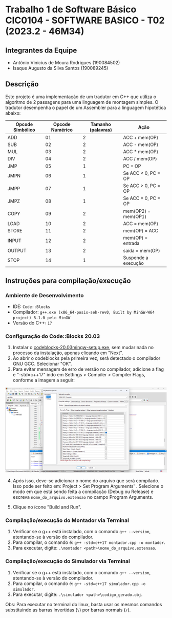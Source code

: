 # **Trabalho 1 de Software Básico CIC0104 - SOFTWARE BASICO - T02 (2023.2 - 46M34)**

## **Integrantes da Equipe**
- Antônio Vinicius de Moura Rodrigues (190084502)
- Isaque Augusto da Silva Santos (190089245)

## **Descrição**
Este projeto é uma implementação de um tradutor em C++ que utiliza o algoritmo de 2 passagens para uma linguagem de montagem simples. O tradutor desempenha o papel de um Assembler para a linguagem hipotética abaixo:

| Opcode Simbólico | Opcode Numérico | Tamanho (palavras) | Ação                |
|------------------|-----------------|--------------------|---------------------|
| ADD              | 01              | 2                  | ACC + mem(OP)       |
| SUB              | 02              | 2                  | ACC - mem(OP)       |
| MUL              | 03              | 2                  | ACC * mem(OP)       |
| DIV              | 04              | 2                  | ACC / mem(OP)       |
| JMP              | 05              | 1                  | PC = OP             |
| JMPN             | 06              | 1                  | Se ACC < 0, PC = OP |
| JMPP             | 07              | 1                  | Se ACC > 0, PC = OP |
| JMPZ             | 08              | 1                  | Se ACC = 0, PC = OP |
| COPY             | 09              | 2                  | mem(OP2) = mem(OP1) |
| LOAD             | 10              | 2                  | ACC = mem(OP)       |
| STORE            | 11              | 2                  | mem(OP) = ACC       |
| INPUT            | 12              | 2                  | mem(OP) = entrada   |
| OUTPUT           | 13              | 2                  | saída = mem(OP)     |
| STOP             | 14              | 1                  | Suspende a execução |


## **Instruções para compilação/execução**

### Ambiente de Desenvolvimento

- IDE: ``Code::Blocks``
- Compilador: ``g++.exe (x86_64-posix-seh-rev0, Built by MinGW-W64 project) 8.1.0 pelo MinGW``
- Versão do C++: ``17``

### Configuração do Code::Blocks 20.03

1. Instalar o [codeblocks-20.03mingw-setup.exe](https://www.codeblocks.org/downloads/binaries/#imagesoswindows48pnglogo-microsoft-windows), sem mudar nada no processo da instalação, apenas clicando em "Next".
2. Ao abrir o codeblocks pela primeira vez, será detectado o compilador GNU GCC. Selecionar "OK".
3. Para evitar mensagem de erro de versão no compilador, adicione a flag e "-std=c++17" indo em Settings > Compiler > Compiler Flags, conforme a imagem a seguir:

![alt text](https://github.com/seraphritt/Trab_1_SB/blob/main/assets/images/Compiler_settings_2.png?raw=true)

4. Após isso, deve-se adicionar o nome do arquivo que será compilado. Isso pode ser feito em: Project > Set Program Arguments' . Selecione o modo em que está sendo feita a compilação (Debug ou Release) e escreva ``nome_do_arquivo.extensao`` no campo Program Arguments.

5. Clique no ícone "Build and Run".

### Compilação/execução do **Montador** via Terminal

1. Verificar se o g++ está instalado, com o comando ``g++ --version``, atentando-se à versão do compilador.
2. Para compilar, o comando é: ``g++ -std=c++17 montador.cpp -o montador``.
3. Para executar, digite: ``.\montador <path>\nome_do_arquivo.extensao``.

### Compilação/execução do **Simulador** via Terminal

1. Verificar se o g++ está instalado, com o comando ``g++ --version``, atentando-se à versão do compilador.
2. Para compilar, o comando é: ``g++ -std=c++17 simulador.cpp -o simulador``.
3. Para executar, digite: ``.\simulador <path>\codigo_gerado.obj``.

Obs: Para executar no terminal do linux, basta usar os mesmos comandos substituindo as barras invertidas (``\``) por barras normais (``/``).
